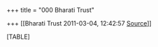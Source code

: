 +++
title = "000 Bharati Trust"

+++
[[Bharati Trust	2011-03-04, 12:42:57 [Source](https://groups.google.com/g/bvparishat/c/lg46oW8JSqc)]]



[TABLE]

  

